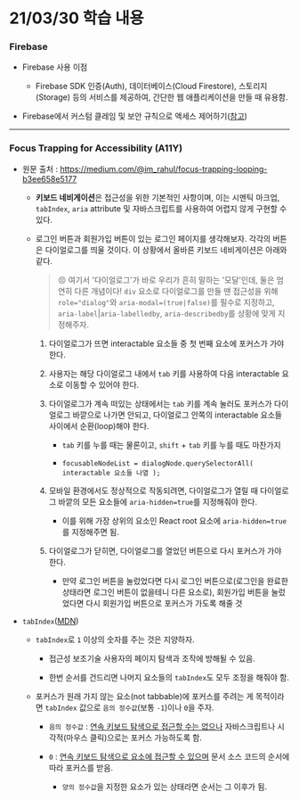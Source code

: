 # 21/03/30 학습 내용

### Firebase

- Firebase 사용 이점

  - Firebase SDK 인증(Auth), 데이터베이스(Cloud Firestore), 스토리지(Storage) 등의 서비스를 제공하여, 간단한 웹 애플리케이션을 만들 때 유용함.

- Firebase에서 커스텀 클레임 및 보안 규칙으로 액세스 제어하기([참고](https://firebase.google.com/docs/auth/admin/custom-claims?hl=ko))

___
### Focus Trapping for Accessibility (A11Y)

- 원문 출처 : https://medium.com/@im_rahul/focus-trapping-looping-b3ee658e5177

  - <b>키보드 네비게이션</b>은 접근성을 위한 기본적인 사항이며, 이는 시멘틱 마크업, `tabIndex`, `aria` attribute 및 자바스크립트를 사용하여 어렵지 않게 구현할 수 있다.

  - 로그인 버튼과 회원가입 버튼이 있는 로그인 페이지를 생각해보자. 각각의 버튼은 다이얼로그를 띄울 것이다. 이 상황에서 올바른 키보드 네비게이션은 아래와 같다.

    > 😣 여기서 '다이얼로그'가 바로 우리가 흔히 말하는 '모달'인데, 둘은 엄연히 다른 개념이다! `div` 요소로 다이얼로그를 만들 땐 접근성을 위해 `role="dialog"`와 `aria-modal=(true|false)`를 필수로 지정하고, `aria-label`|`aria-labelledby`, `aria-describedby`를 상황에 맞게 지정해주자.

    1. 다이얼로그가 뜨면 interactable 요소들 중 첫 번째 요소에 포커스가 가야 한다.

    2. 사용자는 해당 다이얼로그 내에서 `tab` 키를 사용하여 다음 interactable 요소로 이동할 수 있어야 한다.

    3. 다이얼로그가 계속 떠있는 상태에서는 `tab` 키를 계속 눌러도 포커스가 다이얼로그 바깥으로 나가면 안되고, 다이얼로그 안쪽의 interactable 요소들 사이에서 순환(loop)해야 한다.

        - `tab` 키를 누를 때는 물론이고, `shift` + `tab` 키를 누를 때도 마찬가지

        - `focusableNodeList = dialogNode.querySelectorAll( interactable 요소들 나열 );`

    4. 모바일 환경에서도 정상적으로 작동되려면, 다이얼로그가 열릴 때 다이얼로그 바깥의 모든 요소들에 `aria-hidden=true`를 지정해줘야 한다.

        - 이를 위해 가장 상위의 요소인 React root 요소에 `aria-hidden=true`를 지정해주면 됨.

    5. 다이얼로그가 닫히면, 다이얼로그를 열었던 버튼으로 다시 포커스가 가야 한다.

        - 만약 로그인 버튼을 눌렀었다면 다시 로그인 버튼으로(로그인을 완료한 상태라면 로그인 버튼이 없을테니 다른 요소로), 회원가입 버튼을 눌렀었다면 다시 회원가입 버튼으로 포커스가 가도록 해줄 것

- `tabIndex`([MDN](https://developer.mozilla.org/ko/docs/Web/HTML/Global_attributes/tabindex))

  - `tabIndex`로 `1` 이상의 숫자를 주는 것은 지양하자.
  
    - 접근성 보조기술 사용자의 페이지 탐색과 조작에 방해될 수 있음.
    
    - 한번 순서를 건드리면 나머지 요소들의 `tabIndex`도 모두 조정을 해줘야 함.
    
  - 포커스가 원래 가지 않는 요소(not tabbable)에 포커스를 주려는 게 목적이라면 `tabIndex` 값으로 `음의 정수값`(보통 `-1`)이나 `0`을 주자.

    - `음의 정수값` : <u>연속 키보드 탐색으로 접근할 수는 없으나</u> 자바스크립트나 시각적(마우스 클릭)으로는 포커스 가능하도록 함.

    - `0` : <u>연속 키보드 탐색으로 요소에 접근할 수 있으며</u> 문서 소스 코드의 순서에 따라 포커스를 받음.

      - `양의 정수값`을 지정한 요소가 있는 상태라면 순서는 그 이후가 됨.
